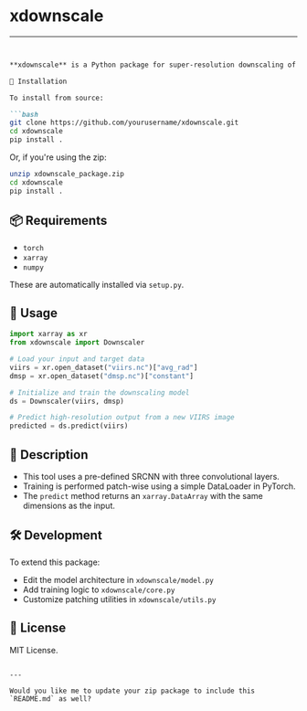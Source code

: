 # xdownscale



---

````markdown


**xdownscale** is a Python package for super-resolution downscaling of satellite data using a simple SRCNN (Super-Resolution Convolutional Neural Network) model. It allows mapping from a lower-resolution input image (e.g., VIIRS) to a higher-resolution target (e.g., DMSP) in just two lines of code using PyTorch and xarray.

🚀 Installation

To install from source:

```bash
git clone https://github.com/yourusername/xdownscale.git
cd xdownscale
pip install .
````

Or, if you're using the zip:

```bash
unzip xdownscale_package.zip
cd xdownscale
pip install .
```

## 📦 Requirements

* `torch`
* `xarray`
* `numpy`

These are automatically installed via `setup.py`.

## 🔧 Usage

```python
import xarray as xr
from xdownscale import Downscaler

# Load your input and target data
viirs = xr.open_dataset("viirs.nc")["avg_rad"]
dmsp = xr.open_dataset("dmsp.nc")["constant"]

# Initialize and train the downscaling model
ds = Downscaler(viirs, dmsp)

# Predict high-resolution output from a new VIIRS image
predicted = ds.predict(viirs)
```

## 📘 Description

* This tool uses a pre-defined SRCNN with three convolutional layers.
* Training is performed patch-wise using a simple DataLoader in PyTorch.
* The `predict` method returns an `xarray.DataArray` with the same dimensions as the input.

## 🛠️ Development

To extend this package:

* Edit the model architecture in `xdownscale/model.py`
* Add training logic to `xdownscale/core.py`
* Customize patching utilities in `xdownscale/utils.py`

## 📄 License

MIT License.

```

---

Would you like me to update your zip package to include this `README.md` as well?
```
